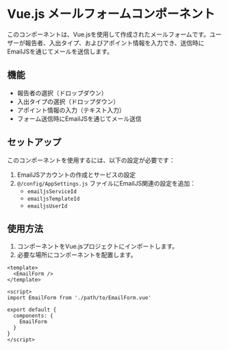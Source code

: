 # Vue.js メールフォームコンポーネント

このコンポーネントは、Vue.jsを使用して作成されたメールフォームです。ユーザーが報告者、入出タイプ、およびアポイント情報を入力でき、送信時にEmailJSを通じてメールを送信します。

## 機能

- 報告者の選択（ドロップダウン）
- 入出タイプの選択（ドロップダウン）
- アポイント情報の入力（テキスト入力）
- フォーム送信時にEmailJSを通じてメール送信

## セットアップ

このコンポーネントを使用するには、以下の設定が必要です：

1. EmailJSアカウントの作成とサービスの設定
2. `@/config/AppSettings.js` ファイルにEmailJS関連の設定を追加：
   - `emailjsServiceId`
   - `emailjsTemplateId`
   - `emailjsUserId`

## 使用方法

1. コンポーネントをVue.jsプロジェクトにインポートします。
2. 必要な場所にコンポーネントを配置します。

```vue
<template>
  <EmailForm />
</template>

<script>
import EmailForm from './path/to/EmailForm.vue'

export default {
  components: {
    EmailForm
  }
}
</script>
